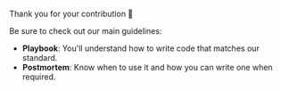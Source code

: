 Thank you for your contribution 💪

Be sure to check out our main guidelines:

- **Playbook**: You'll understand how to write code that matches our standard.
- **Postmortem**: Know when to use it and how you can write one when required.
